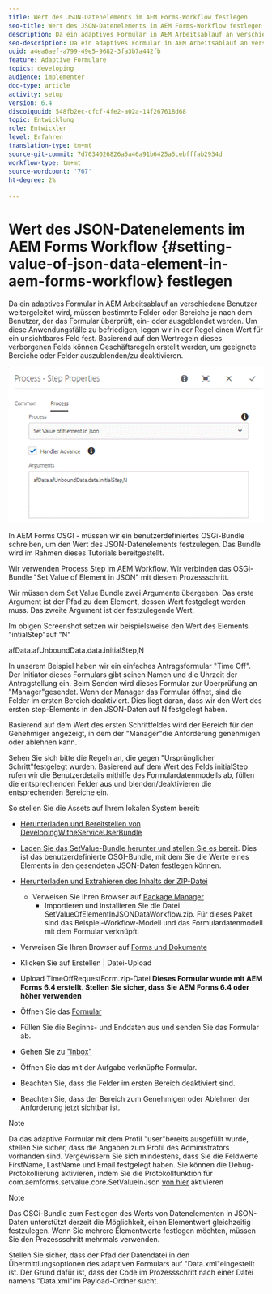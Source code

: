 ```yaml
---
title: Wert des JSON-Datenelements im AEM Forms-Workflow festlegen
seo-title: Wert des JSON-Datenelements im AEM Forms-Workflow festlegen
description: Da ein adaptives Formular in AEM Arbeitsablauf an verschiedene Benutzer weitergeleitet wird, müssen bestimmte Felder oder Bereiche je nach dem Benutzer, der das Formular überprüft, ein- oder ausgeblendet werden. Um diese Anwendungsfälle zu befriedigen, legen wir in der Regel einen Wert für ein unsichtbares Feld fest. Basierend auf den Wertregeln dieses verborgenen Felds können Geschäftsregeln erstellt werden, um geeignete Bereiche oder Felder auszublenden/zu deaktivieren.
seo-description: Da ein adaptives Formular in AEM Arbeitsablauf an verschiedene Benutzer weitergeleitet wird, müssen bestimmte Felder oder Bereiche je nach dem Benutzer, der das Formular überprüft, ein- oder ausgeblendet werden. Um diese Anwendungsfälle zu befriedigen, legen wir in der Regel einen Wert für ein unsichtbares Feld fest. Basierend auf den Wertregeln dieses verborgenen Felds können Geschäftsregeln erstellt werden, um geeignete Bereiche oder Felder auszublenden/zu deaktivieren.
uuid: a4ea6aef-a799-49e5-9682-3fa3b7a442fb
feature: Adaptive Formulare
topics: developing
audience: implementer
doc-type: article
activity: setup
version: 6.4
discoiquuid: 548fb2ec-cfcf-4fe2-a02a-14f267618d68
topic: Entwicklung
role: Entwickler
level: Erfahren
translation-type: tm+mt
source-git-commit: 7d7034026826a5a46a91b6425a5cebfffab2934d
workflow-type: tm+mt
source-wordcount: '767'
ht-degree: 2%

---
```



# Wert des JSON-Datenelements im AEM Forms Workflow {#setting-value-of-json-data-element-in-aem-forms-workflow} festlegen

Da ein adaptives Formular in AEM Arbeitsablauf an verschiedene Benutzer weitergeleitet wird, müssen bestimmte Felder oder Bereiche je nach dem Benutzer, der das Formular überprüft, ein- oder ausgeblendet werden. Um diese Anwendungsfälle zu befriedigen, legen wir in der Regel einen Wert für ein unsichtbares Feld fest. Basierend auf den Wertregeln dieses verborgenen Felds können Geschäftsregeln erstellt werden, um geeignete Bereiche oder Felder auszublenden/zu deaktivieren.

![Wert eines Elements in JSON-Daten festlegen](assets/capture-3.gif)

In AEM Forms OSGI - müssen wir ein benutzerdefiniertes OSGi-Bundle schreiben, um den Wert des JSON-Datenelements festzulegen. Das Bundle wird im Rahmen dieses Tutorials bereitgestellt.

Wir verwenden Process Step im AEM Workflow. Wir verbinden das OSGi-Bundle &quot;Set Value of Element in JSON&quot; mit diesem Prozessschritt.

Wir müssen dem Set Value Bundle zwei Argumente übergeben. Das erste Argument ist der Pfad zu dem Element, dessen Wert festgelegt werden muss. Das zweite Argument ist der festzulegende Wert.

Im obigen Screenshot setzen wir beispielsweise den Wert des Elements &quot;intialStep&quot;auf &quot;N&quot;

afData.afUnboundData.data.initialStep,N

In unserem Beispiel haben wir ein einfaches Antragsformular &quot;Time Off&quot;. Der Initiator dieses Formulars gibt seinen Namen und die Uhrzeit der Antragstellung ein. Beim Senden wird dieses Formular zur Überprüfung an &quot;Manager&quot;gesendet. Wenn der Manager das Formular öffnet, sind die Felder im ersten Bereich deaktiviert. Dies liegt daran, dass wir den Wert des ersten step-Elements in den JSON-Daten auf N festgelegt haben.

Basierend auf dem Wert des ersten Schrittfeldes wird der Bereich für den Genehmiger angezeigt, in dem der &quot;Manager&quot;die Anforderung genehmigen oder ablehnen kann.

Sehen Sie sich bitte die Regeln an, die gegen &quot;Ursprünglicher Schritt&quot;festgelegt wurden. Basierend auf dem Wert des Felds initialStep rufen wir die Benutzerdetails mithilfe des Formulardatenmodells ab, füllen die entsprechenden Felder aus und blenden/deaktivieren die entsprechenden Bereiche ein.

So stellen Sie die Assets auf Ihrem lokalen System bereit:

* [Herunterladen und Bereitstellen von DevelopingWitheServiceUserBundle](/help/forms/assets/common-osgi-bundles/DevelopingWithServiceUser.jar)

* [Laden Sie das SetValue-Bundle herunter und stellen Sie es bereit](/help/forms/assets/common-osgi-bundles/SetValueApp.core-1.0-SNAPSHOT.jar). Dies ist das benutzerdefinierte OSGI-Bundle, mit dem Sie die Werte eines Elements in den gesendeten JSON-Daten festlegen können.

* [Herunterladen und Extrahieren des Inhalts der ZIP-Datei](assets/set-value-jsondata.zip)
   * Verweisen Sie Ihren Browser auf [Package Manager](http://localhost:4502/crx/packmgr/index.jsp)
      * Importieren und installieren Sie die Datei SetValueOfElementInJSONDataWorkflow.zip. Für dieses Paket sind das Beispiel-Workflow-Modell und das Formulardatenmodell mit dem Formular verknüpft.

* Verweisen Sie Ihren Browser auf [Forms und Dokumente](http://localhost:4502/aem/forms.html/content/dam/formsanddocuments)
* Klicken Sie auf Erstellen | Datei-Upload
* Upload TimeOffRequestForm.zip-Datei
   **Dieses Formular wurde mit AEM Forms 6.4 erstellt. Stellen Sie sicher, dass Sie AEM Forms 6.4 oder höher verwenden**
* Öffnen Sie das [Formular](http://localhost:4502/content/dam/formsanddocuments/timeoffrequest/jcr:content?wcmmode=disabled)
* Füllen Sie die Beginns- und Enddaten aus und senden Sie das Formular ab.
* Gehen Sie zu [&quot;Inbox&quot;](http://localhost:4502/aem/inbox)
* Öffnen Sie das mit der Aufgabe verknüpfte Formular.
* Beachten Sie, dass die Felder im ersten Bereich deaktiviert sind.
* Beachten Sie, dass der Bereich zum Genehmigen oder Ablehnen der Anforderung jetzt sichtbar ist.

>[!NOTE]
>
>Da das adaptive Formular mit dem Profil &quot;user&quot;bereits ausgefüllt wurde, stellen Sie sicher, dass die Angaben zum Profil des Administrators [](http://localhost:4502/security/users.html) vorhanden sind. Vergewissern Sie sich mindestens, dass Sie die Feldwerte FirstName, LastName und Email festgelegt haben.
>Sie können die Debug-Protokollierung aktivieren, indem Sie die Protokollfunktion für com.aemforms.setvalue.core.SetValueInJson [von hier](http://localhost:4502/system/console/slinglog) aktivieren

>[!NOTE]
>
>Das OSGi-Bundle zum Festlegen des Werts von Datenelementen in JSON-Daten unterstützt derzeit die Möglichkeit, einen Elementwert gleichzeitig festzulegen. Wenn Sie mehrere Elementwerte festlegen möchten, müssen Sie den Prozessschritt mehrmals verwenden.
>
>Stellen Sie sicher, dass der Pfad der Datendatei in den Übermittlungsoptionen des adaptiven Formulars auf &quot;Data.xml&quot;eingestellt ist. Der Grund dafür ist, dass der Code im Prozessschritt nach einer Datei namens &quot;Data.xml&quot;im Payload-Ordner sucht.
